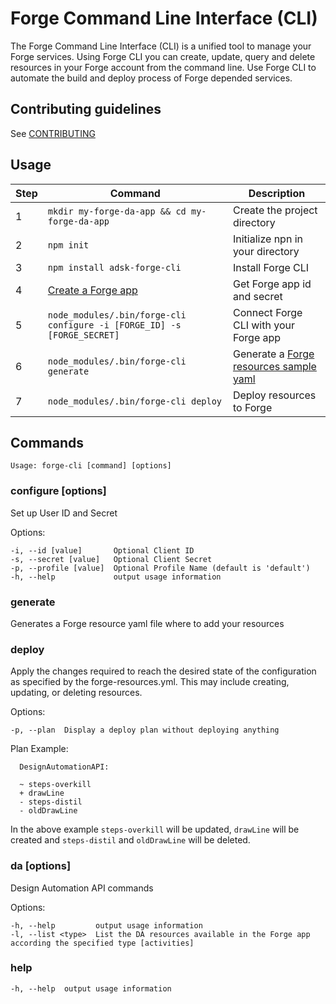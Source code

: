 # Forge Command Line Interface (CLI)
The Forge Command Line Interface (CLI) is a unified tool to manage your Forge services.
Using Forge CLI you can create, update, query and delete resources in your Forge account from the command line.
Use Forge CLI to automate the build and deploy process of Forge depended services.

## Contributing guidelines
See [CONTRIBUTING](https://git.autodesk.com/AutoCAD360/forge-cli/blob/master/CONTRIBUTING.md)

## Usage

| Step | Command                                                                  | Description                                                                                                                                |
| ---- | ------------------------------------------------------------------------ | ------------------------------------------------------------------------------------------------------------------------------------------ |
| 1    | `mkdir my-forge-da-app && cd my-forge-da-app` | Create the project directory                                                                                                                             |
| 2    | `npm init`                            | Initialize npn in your directory                                                                                                              |
| 3    | `npm install adsk-forge-cli`                                            | Install Forge CLI                                                                                                                          |
| 4    | [Create a Forge app](https://developer.autodesk.com/myapps/create)   | Get Forge app id and secret                                                                                                                |
| 5    | `node_modules/.bin/forge-cli configure -i [FORGE_ID] -s [FORGE_SECRET]`  | Connect Forge CLI with your Forge app                                                                                                      |
| 6    | `node_modules/.bin/forge-cli generate`                                   | Generate a [Forge resources sample yaml](https://github.com/Autodesk/forge-cli/blob/master/templates/forge-resources-template.yml) |
| 7    | `node_modules/.bin/forge-cli deploy`                                     | Deploy resources to Forge                                                                                                                  |

## Commands

```Usage: forge-cli [command] [options]```

### configure [options]
Set up User ID and Secret

  Options:

    -i, --id [value]       Optional Client ID
    -s, --secret [value]   Optional Client Secret
    -p, --profile [value]  Optional Profile Name (default is 'default')
    -h, --help             output usage information

### generate
Generates a Forge resource yaml file where to add your resources

### deploy
Apply the changes required to reach the desired state of the configuration as
specified by the forge-resources.yml. This may include creating, updating, or deleting resources.

  Options:

    -p, --plan  Display a deploy plan without deploying anything

Plan Example:
```
  DesignAutomationAPI:

  ~ steps-overkill
  + drawLine
  - steps-distil
  - oldDrawLine

 ```

 In the above example `steps-overkill` will be updated, `drawLine` will be created
 and `steps-distil` and `oldDrawLine` will be deleted.

### da [options]
Design Automation API commands

  Options:

    -h, --help         output usage information
    -l, --list <type>  List the DA resources available in the Forge app according the specified type [activities]

### help

    -h, --help  output usage information

